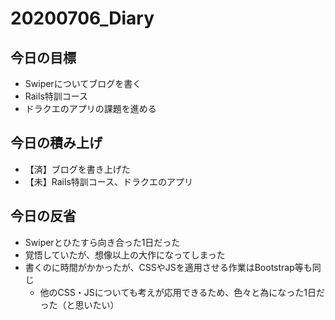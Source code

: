# 20200706_Diary

## 今日の目標

- Swiperについてブログを書く
- Rails特訓コース
- ドラクエのアプリの課題を進める

## 今日の積み上げ

- 【済】ブログを書き上げた
- 【未】Rails特訓コース、ドラクエのアプリ

## 今日の反省

- Swiperとひたすら向き合った1日だった
- 覚悟していたが、想像以上の大作になってしまった
- 書くのに時間がかかったが、CSSやJSを適用させる作業はBootstrap等も同じ
  - 他のCSS・JSについても考えが応用できるため、色々と為になった1日だった（と思いたい）
